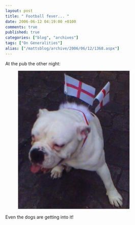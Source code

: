 ```yaml
---
layout: post
title: " Football fever... "
date: 2006-06-12 04:19:00 +0100
comments: true
published: true
categories: ["blog", "archives"]
tags: ["On Generalities"]
alias: ["/mattsblog/archive/2006/06/12/1368.aspx"]
---
```

<!-- more -->

<P>At the pub the other night:</P>
<figure>
  <IMG alt="Rabid football dog" src="/images/englishfootballdog.jpg">
</figure>
<P>Even the dogs are getting into it!</P>
